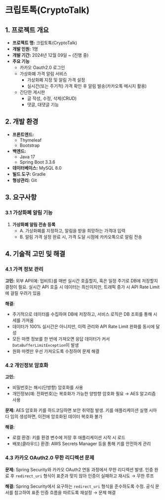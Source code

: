 <!DOCTYPE html>
<html lang="ko">
<head>
  <meta charset="UTF-8" />
</head>
<body>
  <h1>크립토톡(CryptoTalk)</h1>

  <!-- 1. 프로젝트 개요 -->
  <h2>1. 프로젝트 개요</h2>
  <ul>
    <li><strong>프로젝트 명:</strong> 크립토톡(CryptoTalk)</li>
    <li><strong>개발 인원:</strong> 1명</li>
    <li><strong>개발 기간:</strong> 2024년 12월 09일 ~ (진행 중)</li>
    <li><strong>주요 기능</strong>
      <ul>
        <li>카카오 Oauth2.0 로그인</li>
        <li>가상화폐 가격 알림 서비스
          <ul>
            <li>가상화폐 지정 및 알림 가격 설정</li>
            <li>실시간(또는 주기적) 가격 확인 후 알림 발송(카카오톡 메시지 활용)</li>
          </ul>
        </li>
        <li>간단한 게시판
          <ul>
            <li>글 작성, 수정, 삭제(CRUD)</li>
            <li>댓글, 대댓글 기능</li>
          </ul>
        </li>
      </ul>
    </li>
  </ul>

  <!-- 2. 개발 환경 -->
  <h2>2. 개발 환경</h2>
  <ul>
    <li><strong>프론트엔드:</strong>
      <ul>
        <li>Thymeleaf</li>
        <li>Bootstrap</li>
      </ul>
    </li>
    <li><strong>백엔드:</strong>
      <ul>
        <li>Java 17</li>
        <li>Spring Boot 3.3.6</li>
      </ul>
    </li>
    <li><strong>데이터베이스:</strong> MySQL 8.0</li>
    <li><strong>빌드 도구:</strong> Gradle</li>
    <li><strong>형상관리:</strong> Git </li>
  </ul>

  <!-- 3. 요구사항 -->
  <h2>3. 요구사항</h2>
  <h3>3.1 가상화폐 알림 기능</h3>
  <ol>
    <li><strong>가상화폐 알림 전송 등록</strong>
      <ul>
        <li>A. 가상화폐를 지정하고, 알림을 받을 희망하는 가격대 입력</li>
        <li>B. 알림 가격 설정 완료 시, 가격 도달 시점에 카카오톡으로 알림 전송</li>
      </ul>
    </li>
  </ol>

  <!-- 4. 기술적 고민 및 해결 -->
  <h2>4. 기술적 고민 및 해결</h2>
  
  <!-- 4.1 가격 정보 관리 -->
  <h3>4.1 가격 정보 관리</h3>
  <p><strong>고민:</strong> 외부 API(예: 업비트)를 매번 실시간 호출할지, 혹은 일정 주기로 DB에 저장할지 결정이 필요.  
  실시간 API 호출 시 데이터는 최신이지만, 트래픽 증가 시 API Rate Limit에 걸릴 우려가 있음</p>
  
  <p><strong>해결:</strong></p>
  <ul>
    <li>주기적으로 데이터를 수집하여 DB에 저장하고, 서비스 로직은 DB 조회를 통해 시세를 가져옴</li>
    <li>데이터가 100% 실시간은 아니지만, 이력 관리와 API Rate Limit 완화를 동시에 달성</li>
    <li>모든 마켓 정보를 한 번에 가져오면 응답 데이터가 커서 <code>DataBufferLimitException</code>이 발생</li>
    <li>원화 마켓만 우선 가져오도록 수정하여 문제 해결</li>
  </ul>

  <!-- 4.2 개인정보 암호화 -->
  <h3>4.2 개인정보 암호화</h3>
  <p><strong>고민:</strong></p>
  <ul>
    <li>비밀번호는 해시(단방향) 암호화를 사용</li>
    <li>개인정보(예: 전화번호)는 복호화가 가능한 양방향 암호화 필요 → AES 알고리즘 사용</li>
  </ul>
  <p><strong>문제:</strong> AES 암호화 키를 하드코딩하면 보안 취약점 발생.  
  키를 애플리케이션 실행 시마다 임의 생성하면, 이전에 암호화된 데이터 복호화 불가</p>

  <p><strong>해결:</strong></p>
  <ul>
    <li>로컬 환경: 키를 환경 변수에 저장 후 애플리케이션 시작 시 로드</li>
    <li>배포(클라우드) 환경: AWS Secrets Manager 등을 통해 키를 안전하게 관리</li>
  </ul>

  <!-- 4.3 카카오 OAuth2.0 무한 리디렉션 문제 -->
  <h3>4.3 카카오 OAuth2.0 무한 리디렉션 문제</h3>
  <p><strong>문제:</strong> Spring Security와 카카오 OAuth2 연동 과정에서 무한 리디렉션 발생.  
  인증 완료 후 <code>redirect_uri</code> 형식이 표준과 맞지 않아 인증이 실패하고 재시도 → 무한 루프</p>

  <p><strong>해결:</strong> Spring Security에서 요구하는 <code>redirect_uri</code> 형식을 준수하도록 수정.  
  공식 문서를 참고하여 표준 인증 흐름을 따르도록 재설정 → 문제 해결</p>

</body>
</html>
